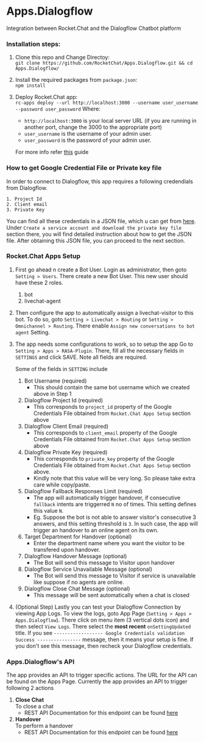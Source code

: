 # Apps.Dialogflow
Integration between Rocket.Chat and the Dialogflow Chatbot platform

### Installation steps:

 1. Clone this repo and Change Directoy: </br>
 `git clone https://github.com/RocketChat/Apps.Dialogflow.git && cd Apps.Dialogflow/`
 
 2. Install the required packages from `package.json`: </br>
	 `npm install`

 3. Deploy Rocket.Chat app: </br>
    `rc-apps deploy --url http://localhost:3000 --username user_username --password user_password`
    Where:
    - `http://localhost:3000` is your local server URL (if you are running in another port, change the 3000 to the appropriate port)
    - `user_username` is the username of your admin user.
    - `user_password` is the password of your admin user.
    
    For more info refer [this](https://rocket.chat/docs/developer-guides/developing-apps/getting-started/) guide

### How to get Google Credential File or Private key file

In order to connect to Dialogflow, this app requires a following credendials from Dialogflow.

    1. Project Id
    2. Client email
    3. Private Key

You can find all these credentials in a JSON file, which u can get from [here](https://cloud.google.com/dialogflow/docs/quick/setup#sa-create). Under `Create a service account and download the private key file` section there, you will find detailed instruction about how to get the JSON file. After obtaining this JSON file, you can proceed to the next section.


### Rocket.Chat Apps Setup

1. First go ahead n create a Bot User. Login as administrator, then goto `Setting > Users`. There create a new Bot User. This new user should have these 2 roles.</br>
    1. bot
    2. livechat-agent

2. Then configure the app to automatically assign a livechat-visitor to this bot. To do so, goto `Setting > Livechat > Routing` or `Setting > Omnichannel > Routing`. There enable `Assign new conversations to bot agent` Setting.

3. The app needs some configurations to work, so to setup the app Go to `Setting > Apps > RASA-Plugin`. There, fill all the necessary fields in `SETTINGS` and click SAVE. Note all fields are required. 
    
    Some of the fields in `SETTING` include
    1. Bot Username (required)
        - This should contain the same bot username which we created above in Step 1
    2. Dialogflow Project Id (required)
        - This corresponds to `project_id` property of the Google Credentials File obtained from `Rocket.Chat Apps Setup` section above
    3. Dialogflow Client Email (required)
        - This corresponds to `client_email` property of the Google Credentials File obtained from `Rocket.Chat Apps Setup` section above
    4. Dialogflow Private Key (required)
        - This corresponds to `private_key` property of the Google Credentials File obtained from `Rocket.Chat Apps Setup` section above.
        - Kindly note that this value will be very long. So please take extra care while copy/paste.
    5. Dialogflow Fallback Responses Limit (required)
        - The app will automatically trigger handover, if consecutive `fallback` intents are triggerred `N` no of times. This setting defines this value `N`.
        - Eg. Suppose the bot is not able to answer visitor's consecutive 3 answers, and this setting threshold is `3`. In such case, the app will trigger an handover to an online agent on its own.
    6. Target Department for Handover (optional)
        - Enter the department name where you want the visitor to be transfered upon handover.
    7. Dialogflow Handover Message (optional)
        - The Bot will send this message to Visitor upon handover
    8. Dialogflow Service Unavailable Message (optional)
        - The Bot will send this message to Visitor if service is unavailable like suppose if no agents are online.
    9. Dialogflow Close Chat Message (optional)
        - This message will be sent automatically when a chat is closed

4. (Optional Step) Lastly you can test your Dialogflow Connection by viewing App Logs. To view the logs, goto App Page (`Setting > Apps > Apps.Dialogflow`). There click on menu item (3 vertical dots icon) and then select `View Logs`. There select the **most recent** `onSettingUpdated` title. If you see `------------------ Google Credentials validation Success ----------------` message, then it means your setup is fine. If you don't see this message, then recheck your Dialogflow credentials.

### Apps.Dialogflow's API

The app provides an API to trigger specific actions. The URL for the API can be found on the Apps Page. Currently the app provides an API to trigger following 2 actions

1. **Close Chat**<br/>
    To close a chat
    - REST API Documentation for this endpoint can be found [here](./docs/api-endpoints/close-chat.md)
2. **Handover**<br/>
    To perform a handover
    - REST API Documentation for this endpoint can be found [here](./docs/api-endpoints/perform-handover.md)

